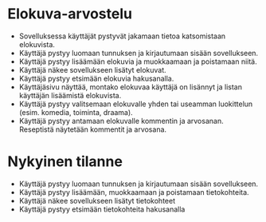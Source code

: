 # Elokuva-arvostelu
* Sovelluksessa käyttäjät pystyvät jakamaan tietoa katsomistaan elokuvista.
* Käyttäjä pystyy luomaan tunnuksen ja kirjautumaan sisään sovellukseen.
* Käyttäjä pystyy lisäämään elokuvia ja muokkaamaan ja poistamaan niitä.
* Käyttäjä näkee sovellukseen lisätyt elokuvat.
* Käyttäjä pystyy etsimään elokuvia hakusanalla.
* Käyttäjäsivu näyttää, montako elokuvaa käyttäjä on lisännyt ja listan käyttäjän lisäämistä elokuvista.
* Käyttäjä pystyy valitsemaan elokuvalle yhden tai useamman luokittelun (esim. komedia, toiminta, draama).
* Käyttäjä pystyy antamaan elokuvalle kommentin ja arvosanan. Reseptistä näytetään kommentit ja arvosana.

# Nykyinen tilanne
* Käyttäjä pystyy luomaan tunnuksen ja kirjautumaan sisään sovellukseen.
* Käyttäjä pystyy lisäämään, muokkaamaan ja poistamaan tietokohteita.
* Käyttäjä näkee sovellukseen lisätyt tietokohteet
* Käyttäjä pystyy etsimään tietokohteita hakusanalla
